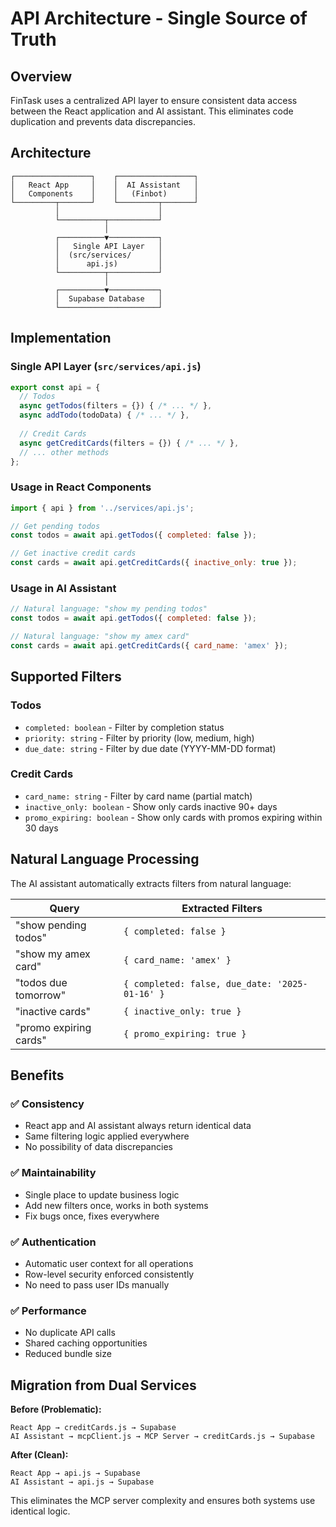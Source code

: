 # API Architecture - Single Source of Truth

## Overview
FinTask uses a centralized API layer to ensure consistent data access between the React application and AI assistant. This eliminates code duplication and prevents data discrepancies.

## Architecture

```
┌─────────────────┐    ┌─────────────────┐
│   React App     │    │  AI Assistant   │
│   Components    │    │   (Finbot)      │
└─────────┬───────┘    └─────────┬───────┘
          │                      │
          └──────────┬───────────┘
                     │
          ┌──────────▼───────────┐
          │   Single API Layer   │
          │  (src/services/      │
          │      api.js)         │
          └──────────┬───────────┘
                     │
          ┌──────────▼───────────┐
          │  Supabase Database   │
          └──────────────────────┘
```

## Implementation

### Single API Layer (`src/services/api.js`)

```javascript
export const api = {
  // Todos
  async getTodos(filters = {}) { /* ... */ },
  async addTodo(todoData) { /* ... */ },
  
  // Credit Cards  
  async getCreditCards(filters = {}) { /* ... */ },
  // ... other methods
};
```

### Usage in React Components

```javascript
import { api } from '../services/api.js';

// Get pending todos
const todos = await api.getTodos({ completed: false });

// Get inactive credit cards
const cards = await api.getCreditCards({ inactive_only: true });
```

### Usage in AI Assistant

```javascript
// Natural language: "show my pending todos"
const todos = await api.getTodos({ completed: false });

// Natural language: "show my amex card"  
const cards = await api.getCreditCards({ card_name: 'amex' });
```

## Supported Filters

### Todos
- `completed: boolean` - Filter by completion status
- `priority: string` - Filter by priority (low, medium, high)
- `due_date: string` - Filter by due date (YYYY-MM-DD format)

### Credit Cards
- `card_name: string` - Filter by card name (partial match)
- `inactive_only: boolean` - Show only cards inactive 90+ days
- `promo_expiring: boolean` - Show only cards with promos expiring within 30 days

## Natural Language Processing

The AI assistant automatically extracts filters from natural language:

| Query | Extracted Filters |
|-------|------------------|
| "show pending todos" | `{ completed: false }` |
| "show my amex card" | `{ card_name: 'amex' }` |
| "todos due tomorrow" | `{ completed: false, due_date: '2025-01-16' }` |
| "inactive cards" | `{ inactive_only: true }` |
| "promo expiring cards" | `{ promo_expiring: true }` |

## Benefits

### ✅ Consistency
- React app and AI assistant always return identical data
- Same filtering logic applied everywhere
- No possibility of data discrepancies

### ✅ Maintainability  
- Single place to update business logic
- Add new filters once, works in both systems
- Fix bugs once, fixes everywhere

### ✅ Authentication
- Automatic user context for all operations
- Row-level security enforced consistently
- No need to pass user IDs manually

### ✅ Performance
- No duplicate API calls
- Shared caching opportunities
- Reduced bundle size

## Migration from Dual Services

**Before (Problematic):**
```
React App → creditCards.js → Supabase
AI Assistant → mcpClient.js → MCP Server → creditCards.js → Supabase
```

**After (Clean):**
```
React App → api.js → Supabase
AI Assistant → api.js → Supabase  
```

This eliminates the MCP server complexity and ensures both systems use identical logic.